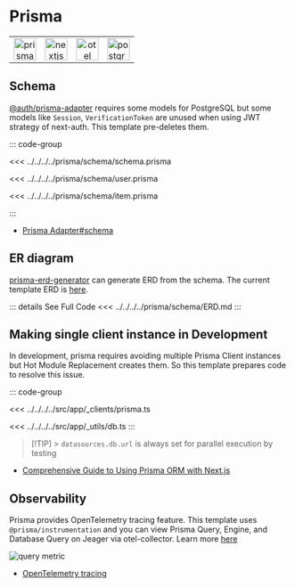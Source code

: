 # Prisma

|                                                             |                                                             |                                                         |                                                                     |
| :---------------------------------------------------------: | :---------------------------------------------------------: | :-----------------------------------------------------: | ------------------------------------------------------------------- |
| <img src="/images/libs/prisma.png" alt="prisma" width="40"> | <img src="/images/libs/nextjs.png" alt="nextjs" width="40"> | <img src="/images/libs/otel.png" alt="otel" width="40"> | <img src="/images/libs/postgresql.png" alt="postgresql" width="40"> |

## Schema <Badge type="tip" text="Best Practice" />

[@auth/prisma-adapter](https://authjs.dev/getting-started/adapters/prisma) requires some models for PostgreSQL but some models like `Session`, `VerificationToken` are unused when using JWT strategy of next-auth. This template pre-deletes them.

::: code-group

<<< ../../../../prisma/schema/schema.prisma

<<< ../../../../prisma/schema/user.prisma

<<< ../../../../prisma/schema/item.prisma

:::

- [Prisma Adapter#schema](https://authjs.dev/getting-started/adapters/prisma#schema)

## ER diagram

[prisma-erd-generator](https://github.com/keonik/prisma-erd-generator) can generate ERD from the schema. The current template ERD is [here](https://github.com/hiroppy/web-app-template/blob/main/prisma/ERD.md).

::: details See Full Code
<<< ../../../../prisma/schema/ERD.md
:::

## Making single client instance in Development <Badge type="tip" text="Best Practice" />

In development, prisma requires avoiding multiple Prisma Client instances but Hot Module Replacement creates them. So this template prepares code to resolve this issue.

::: code-group

<!-- prettier-ignore -->
<<< ../../../../src/app/_clients/prisma.ts

<!-- prettier-ignore -->
<<< ../../../../src/app/_utils/db.ts
:::

> [!TIP] > `datasources.db.url` is always set for parallel execution by testing

- [Comprehensive Guide to Using Prisma ORM with Next.js](https://www.prisma.io/docs/orm/more/help-and-troubleshooting/nextjs-help)

## Observability <Badge type="tip" text="Best Practice" />

Prisma provides OpenTelemetry tracing feature. This template uses `@prisma/instrumentation` and you can view Prisma Query, Engine, and Database Query on Jeager via otel-collector. Learn more [here](/features/observability)

![query metric](/images/otel/query.png)

- [OpenTelemetry tracing](https://www.prisma.io/docs/orm/prisma-client/observability-and-logging/opentelemetry-tracing)
